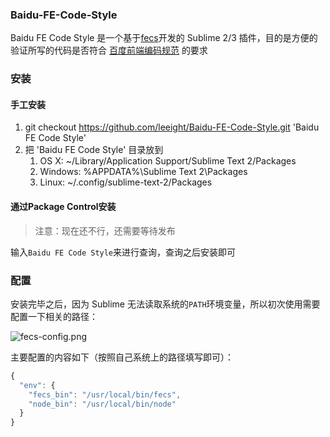 ### Baidu-FE-Code-Style

Baidu FE Code Style 是一个基于[fecs](https://github.com/ecomfe/fecs)开发的 Sublime 2/3 插件，目的是方便的验证所写的代码是否符合 [百度前端编码规范](https://github.com/ecomfe/spec) 的要求

### 安装

#### 手工安装

1. git checkout https://github.com/leeight/Baidu-FE-Code-Style.git 'Baidu FE Code Style'
2. 把 'Baidu FE Code Style' 目录放到
   1. OS X: ~/Library/Application Support/Sublime Text 2/Packages
   2. Windows: %APPDATA%\Sublime Text 2\Packages
   3. Linux: ~/.config/sublime-text-2/Packages

#### 通过Package Control安装

> 注意：现在还不行，还需要等待发布

输入`Baidu FE Code Style`来进行查询，查询之后安装即可

### 配置

安装完毕之后，因为 Sublime 无法读取系统的`PATH`环境变量，所以初次使用需要配置一下相关的路径：

![fecs-config.png](http://ecma.bdimg.com/adtest/fecs-config-cf2d1959.png)

主要配置的内容如下（按照自己系统上的路径填写即可）：

```javascript
{
  "env": {
    "fecs_bin": "/usr/local/bin/fecs",
    "node_bin": "/usr/local/bin/node"
  }
}
```
